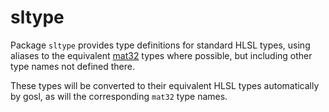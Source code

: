 # sltype

Package `sltype` provides type definitions for standard HLSL types, using aliases to the equivalent [mat32](https://cogentcore.org/core/mat32) types where possible, but including other type names not defined there.

These types will be converted to their equivalent HLSL types automatically by gosl, as will the corresponding `mat32` type names.  

